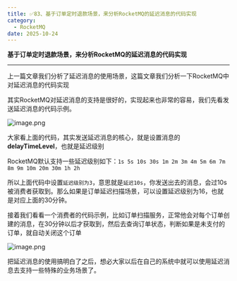 ```yaml
---
title: ✅83、基于订单定时退款场景，来分析RocketMQ的延迟消息的代码实现
category:
  - RocketMQ
date: 2025-10-24
---
```



**基于订单定时退款场景，来分析RocketMQ的延迟消息的代码实现**

---

上一篇文章我们分析了延迟消息的使用场景，这篇文章我们分析一下RocketMQ中对延迟消息的代码实现

其实RocketMQ对延迟消息的支持是很好的，实现起来也非常的容易，我们先看发送延迟消息的代码示例。

![image.png](https://studyimages.oss-cn-beijing.aliyuncs.com/img/RocketMQ/202309/202309221112581.png)

大家看上面的代码，其实发送延迟消息的核心，就是设置消息的**delayTimeLevel**，也就是延迟级别

RocketMQ默认支持一些延迟级别如下：`1s 5s 10s 30s 1m 2m 3m 4m 5m 6m 7m 8m 9m 10m 20m 30m 1h 2h`

所以上面代码中设置`延迟级别为3`，意思就是`延迟10s`，你发送出去的消息，会过10s被消费者获取到。那么如果是订单延迟扫描场景，可以设置延迟级别为16，也就是对应上面的30分钟。

接着我们看看一个消费者的代码示例，比如订单扫描服务，正常他会对每个订单创建的消息，在30分钟以后才获取到，然后去查询订单状态，判断如果是未支付的订单，就自动关闭这个订单

![image.png](https://studyimages.oss-cn-beijing.aliyuncs.com/img/RocketMQ/202309/202309221112584.png)

把延迟消息的使用搞明白了之后，想必大家以后在自己的系统中就可以使用延迟消息去支持一些特殊的业务场景了。